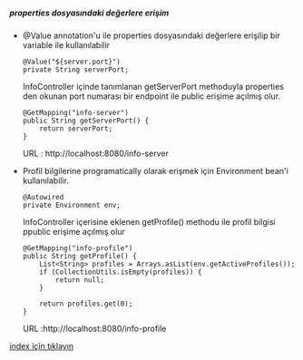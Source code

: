 ##### properties dosyasındaki değerlere erişim
* @Value annotation'u ile properties dosyasındaki değerlere erişilip bir variable ile kullanılabilir
    ```
    @Value("${server.port}")
    private String serverPort;
    ```
    
    InfoController içinde tanımlanan getServerPort methoduyla properties den okunan port numarası bir endpoint ile public erişime açılmış olur.
    ```
    @GetMapping("info-server")
    public String getServerPort() {
        return serverPort;
    }
    ```
    URL : http://localhost:8080/info-server

* Profil bilgilerine programatically olarak erişmek için Environment bean'i kullanılabilir.
    ```
    @Autowired
    private Environment env;
    ```
    
    InfoController içerisine eklenen getProfile() methodu ile profil bilgisi ppublic erişime açılmış olur 
    ```
    @GetMapping("info-profile")
    public String getProfile() {
        List<String> profiles = Arrays.asList(env.getActiveProfiles());
        if (CollectionUtils.isEmpty(profiles)) {
            return null;
        }
    
        return profiles.get(0);
    }
    ```
    
    URL :http://localhost:8080/info-profile


[index için tıklayın](../README.md)
